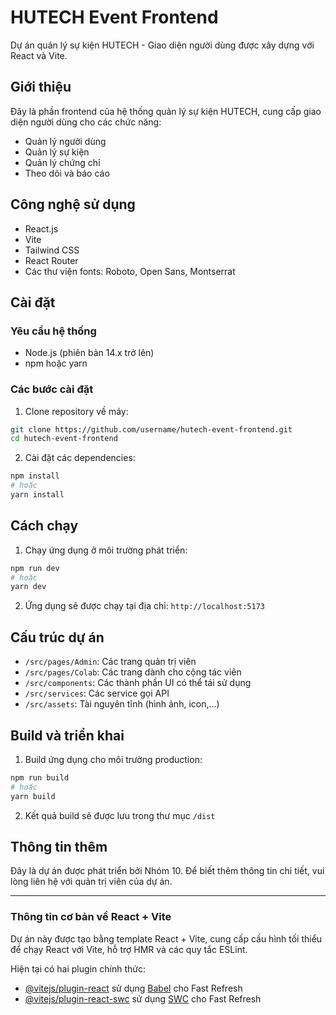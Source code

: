 # HUTECH Event Frontend

Dự án quản lý sự kiện HUTECH - Giao diện người dùng được xây dựng với React và Vite.

## Giới thiệu

Đây là phần frontend của hệ thống quản lý sự kiện HUTECH, cung cấp giao diện người dùng cho các chức năng:
- Quản lý người dùng
- Quản lý sự kiện
- Quản lý chứng chỉ
- Theo dõi và báo cáo

## Công nghệ sử dụng

- React.js
- Vite
- Tailwind CSS
- React Router
- Các thư viện fonts: Roboto, Open Sans, Montserrat

## Cài đặt

### Yêu cầu hệ thống
- Node.js (phiên bản 14.x trở lên)
- npm hoặc yarn

### Các bước cài đặt

1. Clone repository về máy:
```bash
git clone https://github.com/username/hutech-event-frontend.git
cd hutech-event-frontend
```

2. Cài đặt các dependencies:
```bash
npm install
# hoặc
yarn install
```

## Cách chạy

1. Chạy ứng dụng ở môi trường phát triển:
```bash
npm run dev
# hoặc
yarn dev
```

2. Ứng dụng sẽ được chạy tại địa chỉ: `http://localhost:5173`

## Cấu trúc dự án

- `/src/pages/Admin`: Các trang quản trị viên
- `/src/pages/Colab`: Các trang dành cho cộng tác viên
- `/src/components`: Các thành phần UI có thể tái sử dụng
- `/src/services`: Các service gọi API
- `/src/assets`: Tài nguyên tĩnh (hình ảnh, icon,...)

## Build và triển khai

1. Build ứng dụng cho môi trường production:
```bash
npm run build
# hoặc
yarn build
```

2. Kết quả build sẽ được lưu trong thư mục `/dist`

## Thông tin thêm

Đây là dự án được phát triển bởi Nhóm 10. Để biết thêm thông tin chi tiết, vui lòng liên hệ với quản trị viên của dự án.

---

### Thông tin cơ bản về React + Vite

Dự án này được tạo bằng template React + Vite, cung cấp cấu hình tối thiểu để chạy React với Vite, hỗ trợ HMR và các quy tắc ESLint.

Hiện tại có hai plugin chính thức:
- [@vitejs/plugin-react](https://github.com/vitejs/vite-plugin-react/blob/main/packages/plugin-react/README.md) sử dụng [Babel](https://babeljs.io/) cho Fast Refresh
- [@vitejs/plugin-react-swc](https://github.com/vitejs/vite-plugin-react-swc) sử dụng [SWC](https://swc.rs/) cho Fast Refresh